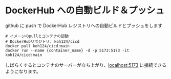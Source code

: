 # DockerHub への自動ビルド＆プッシュ

github に push で DockerHub レジストリへの自動ビルドとプッシュをします

```
# イメージのpullとコンテナの起動
# DockerHubリポジトリ: koh124/cicd
docker pull koh124/cicd:main
docker run --name {container_name} -d -p 5173:5173 -it koh124/cicd:main
```

しばらくするとコンテナのサーバーが立ち上がり、[localhost:5173](http://localhost:5173) に接続できるようになります。
